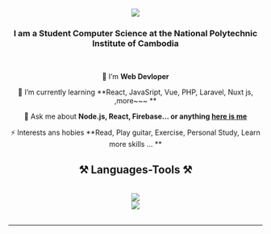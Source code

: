 <h1 align="center">
    <img src="https://readme-typing-svg.herokuapp.com/?font=Righteous&size=35&center=true&vCenter=true&width=500&height=70&duration=4000&lines=Hi+There!+👋;សួរស្តី+I'm+Kanh+Chana!;" />
</h1>
<!-- <div align="center"> <img src=""> </div> -->
<h3 align="center"> I am a Student Computer Science at the National Polytechnic Institute of Cambodia </h3>

<br/>

<div align="center">
 
 🔭 I’m  **Web Devloper**
 
 🌱 I’m currently learning **React, JavaSript, Vue, PHP, Laravel, Nuxt js, ,more~~~ **

💬 Ask me about **Node.js, React, Firebase... or anything [here is me](https://github.com/Kanhchana-kc)**

⚡ Interests ans hobies **Read, Play guitar, Exercise, Personal Study, Learn more skills ... **

<h2 align="center">⚒️ Languages-Tools ⚒️</h2>
<br/>
<div align="center">
    <img src="https://skillicons.dev/icons?i=react,bootstrap,html,css,vscode,github,figma,tailwind,git," /><br>
    <img src="https://skillicons.dev/icons?i=javascript,php,laravel,mysql" /><br>
</div>

<br/>
<hr/>
<!-- <div align="center">
  <h2>🐍 My Contributions 🐍</h2>
  <br>
  <img alt="snake eating my contributions" src="https://raw.githubusercontent.com/salesp07/salesp07/output/github-contribution-grid-snake.svg" />

<hr/>
<br/>
<br/>


<!--
**Kanhchana-kc/Kanhchana-kc** is a ✨ _special_ ✨ repository because its `README.md` (this file) appears on your GitHub profile.

Here are some ideas to get you started:

- 🔭 I’m currently working on ...
- 🌱 I’m currently learning ...
- 👯 I’m looking to collaborate on ...
- 🤔 I’m looking for help with ...
- 💬 Ask me about ...
- 📫 How to reach me: ...
- 😄 Pronouns: ...
- ⚡ Fun fact: ...
-->
